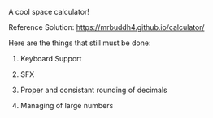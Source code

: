 A cool space calculator!

Reference Solution:
https://mrbuddh4.github.io/calculator/

Here are the things that still must be done:

1) Keyboard Support

2) SFX

3) Proper and consistant rounding of decimals

4) Managing of large numbers